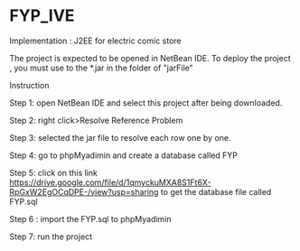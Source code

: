 # FYP_IVE
Implementation : J2EE for electric comic store

The project is expected to be opened in NetBean IDE. To deploy the project , you must use to the *.jar in the folder of "jarFile" 

Instruction

Step 1: open NetBean IDE and select this project after being downloaded.

Step 2: right click>Resolve Reference Problem

Step 3: selected the jar file to resolve each row one by one.

Step 4: go to phpMyadimin and create a database called FYP

Step 5: click on this link https://drive.google.com/file/d/1qmyckuMXA8S1Ft6X-RpGxW2EgOCqDPE-/view?usp=sharing  to get the database file called FYP.sql

Step 6 : import the FYP.sql to phpMyadimin

Step 7:  run the project

